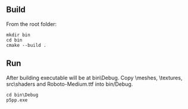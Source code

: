 ## Build

From the root folder:
```
mkdir bin
cd bin
cmake --build .
```
## Run

After building executable will be at bin\Debug. 
Copy \meshes, \textures, src\shaders and Roboto-Medium.ttf into bin/Debug.
```
cd bin\Debug
p5pp.exe
```
